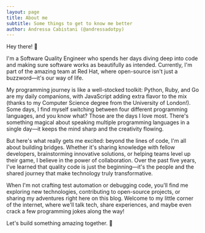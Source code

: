 ```yaml
---
layout: page
title: About me
subtitle: Some things to get to know me better
author: Andressa Cabistani (@andressadotpy)
---
```

Hey there! 👋

I'm a Software Quality Engineer who spends her days diving deep into code and making sure software works as beautifully as intended. Currently, I'm part of the amazing team at Red Hat, where open-source isn't just a buzzword—it's our way of life.

My programming journey is like a well-stocked toolkit: Python, Ruby, and Go are my daily companions, with JavaScript adding extra flavor to the mix (thanks to my Computer Science degree from the University of London!). Some days, I find myself switching between four different programming languages, and you know what? Those are the days I love most. There's something magical about speaking multiple programming languages in a single day—it keeps the mind sharp and the creativity flowing.

But here's what really gets me excited: beyond the lines of code, I'm all about building bridges. Whether it's sharing knowledge with fellow developers, brainstorming innovative solutions, or helping teams level up their game, I believe in the power of collaboration. Over the past five years, I've learned that quality code is just the beginning—it's the people and the shared journey that make technology truly transformative.

When I'm not crafting test automation or debugging code, you'll find me exploring new technologies, contributing to open-source projects, or sharing my adventures right here on this blog. Welcome to my little corner of the internet, where we'll talk tech, share experiences, and maybe even crack a few programming jokes along the way! 

Let's build something amazing together. 🚀